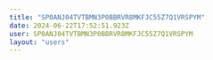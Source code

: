 ```yaml
---
title: "SP0ANJ04TVTBMN3P0BBRVR8MKFJC55Z7Q1VRSPYM"
date: 2024-06-22T17:52:51.923Z
user: SP0ANJ04TVTBMN3P0BBRVR8MKFJC55Z7Q1VRSPYM
layout: "users"
---
```

    